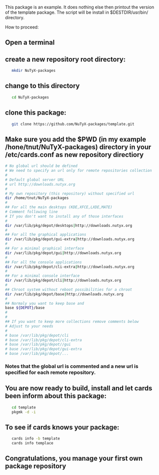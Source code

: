 This package is an example.
It does nothing else then printout the version of the template package.
The script will be install in $DESTDIR/usr/bin/ directory.

How to proceed:

## Open a terminal

## create a new repository root directory:
```bash
   mkdir NuTyX-packages
```
##  change to this directory
```bash
   cd NuTyX-packages
```
## clone this package:
```bash
   git clone https://github.com/NuTyX-packages/template.git
```
## Make sure you add the $PWD (in my example /hone/tnut/NuTyX-packages) directory in your /etc/cards.conf as new repository directiory 

```bash
# No global url should be defined
# We need to specify an url only for remote repositories collection
#
# Default global server URL 
# url http://downloads.nutyx.org
#
# My own repository (this repository) without specified url 
dir /home/tnut/NuTyX-packages
#
## For all the main desktops (KDE,XFCE,LXDE,MATE)
# Comment following line
# If you don't want to install any of those interfaces
#
dir /var/lib/pkg/depot/desktops|http://downloads.nutyx.org
#
## For all the graphical applications
dir /var/lib/pkg/depot/gui-extra|http://downloads.nutyx.org
#
## For a minimal graphical interface
dir /var/lib/pkg/depot/gui|http://downloads.nutyx.org
#
## For all the console applications
dir /var/lib/pkg/depot/cli-extra|http://downloads.nutyx.org
#
## For a minimal console interface
dir /var/lib/pkg/depot/cli|http://downloads.nutyx.org
#
## Chroot system without reboot possibilities for a chroot
dir /var/lib/pkg/depot/base|http://downloads.nutyx.org
#
## Normaly you want to keep base and
base ${DEPOT}/base
#
#
## If you want to keep more collections remove comments below
# Adjust to your needs
#
# base /var/lib/pkg/depot/cli
# base /var/lib/pkg/depot/cli-extra
# base /var/lib/pkg/depot//gui
# base /var/lib/pkg/depot/gui-extra
# base /var/lib/pkg/depot/...
```

### Notes that the global url is commented and a new url is specified for each remote repository.

## You are now ready to build, install and let cards been inform about this package:

```bash
   cd template
   pkgmk -d -i
```

## To see if cards knows your package:

```bash
   cards info -b template
   cards info templace
```

## Congratulations, you manage your first own package repository

